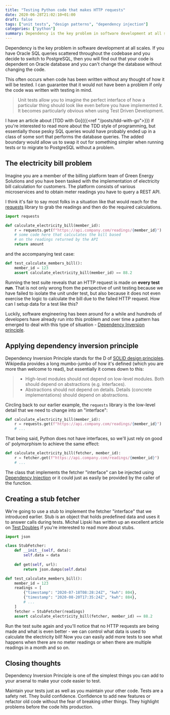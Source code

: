 ```yaml
---
title: "Testing Python code that makes HTTP requests"
date: 2020-06-28T21:02:10+01:00
draft: false
tags: ["unit tests", "design patterns", "dependency injection"]
categories: ["python"]
summary: Dependency is the key problem in software development at all scales. I'm showing how to use Dependency Inversion Principle to write code that is easy to test even if it is making HTTP requests.
---
```


Dependency is the key problem in software development at all scales. If you have Oracle SQL queries scattered throughout the codebase and you decide to switch to PostgreSQL, then you will find out that your code is dependent on Oracle database and you can't change the database without changing the code.

This often occurs when code has been written without any thought of how it will be tested. I can guarantee that it would not have been a problem if only the code was written with testing in mind.

> Unit tests allow you to imagine the perfect interface of how a particular thing should look like even before you have implemented it. It becomes particularly obvious when using Test Driven Development.

I have an article about [TDD with Go]({{<ref "/posts/tdd-with-go">}}) if you're interested to read more about the TDD style of programming, but essentially those pesky SQL queries would have probably ended up in a class of some sort that performs the database queries. The added boundary would allow us to swap it out for something simpler when running tests or to migrate to PostgreSQL without a problem.

## The electricity bill problem

Imagine you are a member of the billing platform team of Green Energy Solutions and you have been tasked with the implementation of electricity bill calculation for customers. The platform consists of various microservices and to obtain meter readings you have to query a REST API.

I think it's fair to say most folks in a situation like that would reach for the [requests](https://requests.readthedocs.io/) library to grab the readings and then do the required calculations.

```python
import requests

def calculate_electricity_bill(member_id):
    r = requests.get(f"https://api.company.com/readings/{member_id}")
    # some code here that calculates the bill based
    # on the readings returned by the API
    return amount
```

and the accompanying test case:

```python
def test_calculate_members_bill():
    member_id = 123
    assert calculate_electricity_bill(member_id) == 88.2
```

Running the test suite reveals that an HTTP request is made on **every test run**. That is not only wrong from the perspective of unit testing because we have failed to isolate the unit under test, but also because it does not even exercise the logic to calculate the bill due to the failed HTTP request. How can I setup data for a test like this?

Luckily, software engineering has been around for a while and hundreds of developers have already run into this problem and over time a pattern has emerged to deal with this type of situation - [Dependency Inversion principle](https://en.wikipedia.org/wiki/Dependency_inversion_principle).

## Applying dependency inversion principle

Dependency Inversion Principle stands for the D of [SOLID design principles](https://en.wikipedia.org/wiki/SOLID).  Wikipedia provides a long mumbo-jumbo of how it's defined (which you are more than welcome to read), but essentially it comes down to this:

> - High-level modules should not depend on low-level modules. Both should depend on abstractions (e.g. interfaces).
> - Abstractions should not depend on details. Details (concrete implementations) should depend on abstractions.

Circling back to our earlier example, the `requests` library is the low-level detail that we need to change into an "interface":

```python
def calculate_electricity_bill(member_id):
    r = requests.get(f"https://api.company.com/readings/{member_id}")
    # ...
```

That being said, Python does not have interfaces, so we'll just rely on good ol' polymorphism to achieve the same effect:

```python
def calculate_electricity_bill(fetcher, member_id):
    r = fetcher.get(f"https://api.company.com/readings/{member_id}")
    # ...
```

The class that implements the fetcher "interface" can be injected using [Dependency Injection](https://en.wikipedia.org/wiki/Dependency_injection) or it could just as easily be provided by the caller of the function.

## Creating a stub fetcher

We're going to use a stub to implement the fetcher "interface" that we introduced earlier. Stub is an object that holds predefined data and uses it to answer calls during tests. Michal Lipski has written up an excellent article on [Test Doubles](https://blog.pragmatists.com/test-doubles-fakes-mocks-and-stubs-1a7491dfa3da) if you're interested to read more about stubs.

```python
import json

class StubFetcher:
    def __init__(self, data):
        self.data = data
    
    def get(self, url):
        return json.dumps(self.data)

def test_calculate_members_bill():
    member_id = 123
    readings = [
        {"timestamp": "2020-07-18T08:28:24Z", "kwh": 804},
        {"timestamp": "2020-08-20T17:35:24Z", "kwh": 884},
        # ...
    ]
    fetcher = StubFetcher(readings)
    assert calculate_electricity_bill(fetcher, member_id) == 88.2
```

Run the test suite again and you'll notice that no HTTP requests are being made and what is even better - we can control what data is used to calculate the electricity bill! Now you can easily add more tests to see what happens when there are no meter readings or when there are multiple readings in a month and so on.

## Closing thoughts

Dependency Inversion Principle is one of the simplest things you can add to your arsenal to make your code easier to test.

Maintain your tests just as well as you maintain your other code. Tests are a safety net. They build confidence. Confidence to add new features or refactor old code without the fear of breaking other things. They highlight problems before the code hits production.
